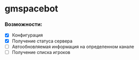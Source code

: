 # gmspacebot
### Возможности:
- [x] Конфигурация
- [x] Получение статуса сервера
- [ ] Автообновляемая информация на определенном канале
- [ ] Получение списка игроков
